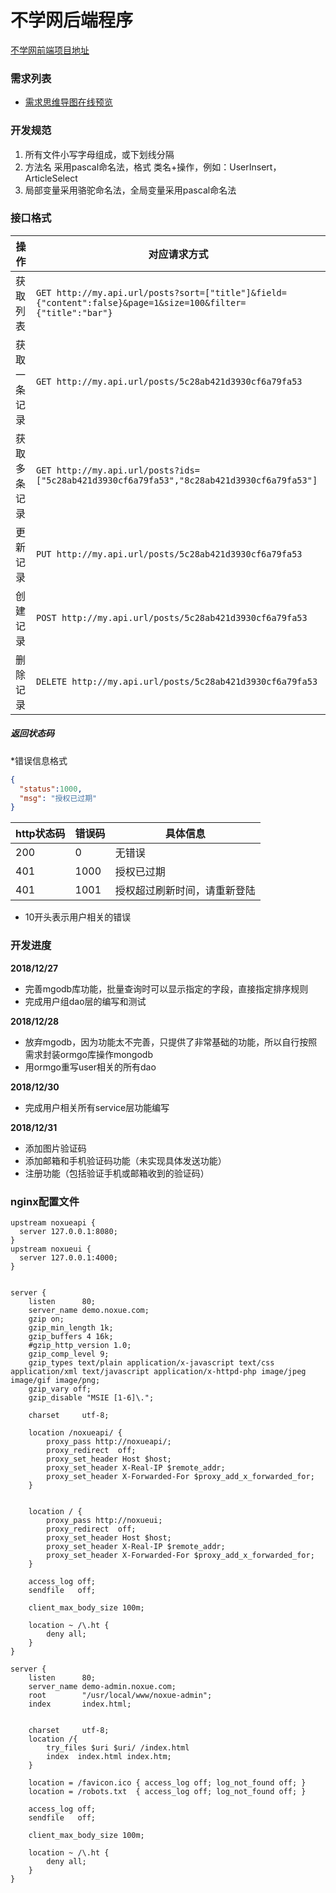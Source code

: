 # 不学网后端程序

[不学网前端项目地址](https://github.com/noxue/noxue-ui)

### 需求列表

* [需求思维导图在线预览](https://www.processon.com/view/link/5c227a30e4b0df5abaa60247)

### 开发规范

1. 所有文件小写字母组成，或下划线分隔
1. 方法名 采用pascal命名法，格式 类名+操作，例如：UserInsert，ArticleSelect
1. 局部变量采用骆驼命名法，全局变量采用pascal命名法


### 接口格式

| 操作|	对应请求方式|
|----|-----|
| 获取列表 | `GET http://my.api.url/posts?sort=["title"]&field={"content":false}&page=1&size=100&filter={"title":"bar"}`|
| 获取一条记录 |`GET http://my.api.url/posts/5c28ab421d3930cf6a79fa53`|
| 获取多条记录 |	`GET http://my.api.url/posts?ids=["5c28ab421d3930cf6a79fa53","8c28ab421d3930cf6a79fa53"]`|
| 更新记录 |	`PUT http://my.api.url/posts/5c28ab421d3930cf6a79fa53`|
| 创建记录 |`POST http://my.api.url/posts/5c28ab421d3930cf6a79fa53`|
| 删除记录 |	`DELETE http://my.api.url/posts/5c28ab421d3930cf6a79fa53`|


##### 返回状态码

*错误信息格式
```json
{
  "status":1000,
  "msg": "授权已过期"
}
```

| http状态码 | 错误码 | 具体信息 |
| ------ | ------ | ------|
| 200 | 0 | 无错误 |
| 401 | 1000 | 授权已过期 |
| 401 | 1001 | 授权超过刷新时间，请重新登陆 |

* 10开头表示用户相关的错误



### 开发进度

**2018/12/27**

* 完善mgodb库功能，批量查询时可以显示指定的字段，直接指定排序规则
* 完成用户组dao层的编写和测试

**2018/12/28**

* 放弃mgodb，因为功能太不完善，只提供了非常基础的功能，所以自行按照需求封装ormgo库操作mongodb
* 用ormgo重写user相关的所有dao

**2018/12/30**

* 完成用户相关所有service层功能编写

**2018/12/31**

* 添加图片验证码
* 添加邮箱和手机验证码功能（未实现具体发送功能）
* 注册功能（包括验证手机或邮箱收到的验证码）

### nginx配置文件

```
upstream noxueapi {
  server 127.0.0.1:8080;
}
upstream noxueui {
  server 127.0.0.1:4000;
}


server {
    listen      80;
    server_name demo.noxue.com;
    gzip on;
    gzip_min_length 1k;
    gzip_buffers 4 16k;
    #gzip_http_version 1.0;
    gzip_comp_level 9;
    gzip_types text/plain application/x-javascript text/css application/xml text/javascript application/x-httpd-php image/jpeg image/gif image/png;
    gzip_vary off;
    gzip_disable "MSIE [1-6]\.";

    charset     utf-8;

    location /noxueapi/ {
        proxy_pass http://noxueapi/;
        proxy_redirect  off;
        proxy_set_header Host $host;
        proxy_set_header X-Real-IP $remote_addr;
        proxy_set_header X-Forwarded-For $proxy_add_x_forwarded_for;
    }


    location / {
        proxy_pass http://noxueui;
        proxy_redirect  off;
        proxy_set_header Host $host;
        proxy_set_header X-Real-IP $remote_addr;
        proxy_set_header X-Forwarded-For $proxy_add_x_forwarded_for;
    }

    access_log off;
    sendfile   off;

    client_max_body_size 100m;

    location ~ /\.ht {
        deny all;
    }
}

server {
    listen      80;
    server_name demo-admin.noxue.com;
    root        "/usr/local/www/noxue-admin";
    index       index.html;


    charset     utf-8;
    location /{
        try_files $uri $uri/ /index.html
        index  index.html index.htm;
    }

    location = /favicon.ico { access_log off; log_not_found off; }
    location = /robots.txt  { access_log off; log_not_found off; }

    access_log off;
    sendfile   off;

    client_max_body_size 100m;

    location ~ /\.ht {
        deny all;
    }
}
```